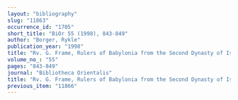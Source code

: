 ```yaml
---
layout: "bibliography"
slug: "11863"
occurrence_id: "1705"
short_title: "BiOr 55 (1998), 843-849"
author: "Borger, Rykle"
publication_year: "1998"
title: "Rv. G. Frame, Rulers of Babylonia from the Second Dynasty of Isin to the End of Assyrian Domination (1157-612 BC) RIMB 2."
volume_no_: "55"
pages: "843-849"
journal: "Bibliotheca Orientalis"
title: "Rv. G. Frame, Rulers of Babylonia from the Second Dynasty of Isin to the End of Assyrian Domination (1157-612 BC) RIMB 2."
previous_item: "11866"
---
```

